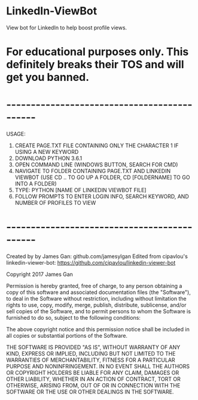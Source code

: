 # LinkedIn-ViewBot
View bot for LinkedIn to help boost profile views.

# For educational purposes only. This definitely breaks their TOS and will get you banned.

# --------------------------------------------
USAGE:
1. CREATE PAGE.TXT FILE CONTAINING ONLY THE CHARACTER 1 IF USING A NEW KEYWORD
2. DOWNLOAD PYTHON 3.6.1
3. OPEN COMMAND LINE (WINDOWS BUTTON, SEARCH FOR CMD)
4. NAVIGATE TO FOLDER CONTAINING PAGE.TXT AND LINKEDIN VIEWBOT (USE CD .. TO GO UP A FOLDER, CD [FOLDERNAME] TO GO INTO A FOLDER)
5. TYPE: PYTHON [NAME OF LINKEDIN VIEWBOT FILE]
6. FOLLOW PROMPTS TO ENTER LOGIN INFO, SEARCH KEYWORD, AND NUMBER OF PROFILES TO VIEW
# --------------------------------------------

Created by by James Gan: github.com/jamesylgan
Edited from cipavlou's linkedin-viewer-bot: https://github.com/cipavlou/linkedin-viewer-bot

Copyright 2017 James Gan

Permission is hereby granted, free of charge, to any person obtaining a copy of this software and associated documentation files (the "Software"), to deal in the Software without restriction, including without limitation the rights to use, copy, modify, merge, publish, distribute, sublicense, and/or sell copies of the Software, and to permit persons to whom the Software is furnished to do so, subject to the following conditions:

The above copyright notice and this permission notice shall be included in all copies or substantial portions of the Software.

THE SOFTWARE IS PROVIDED "AS IS", WITHOUT WARRANTY OF ANY KIND, EXPRESS OR IMPLIED, INCLUDING BUT NOT LIMITED TO THE WARRANTIES OF MERCHANTABILITY, FITNESS FOR A PARTICULAR PURPOSE AND NONINFRINGEMENT. IN NO EVENT SHALL THE AUTHORS OR COPYRIGHT HOLDERS BE LIABLE FOR ANY CLAIM, DAMAGES OR OTHER LIABILITY, WHETHER IN AN ACTION OF CONTRACT, TORT OR OTHERWISE, ARISING FROM, OUT OF OR IN CONNECTION WITH THE SOFTWARE OR THE USE OR OTHER DEALINGS IN THE SOFTWARE.
